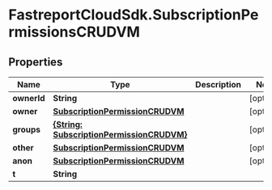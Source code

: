 # FastreportCloudSdk.SubscriptionPermissionsCRUDVM

## Properties

Name | Type | Description | Notes
------------ | ------------- | ------------- | -------------
**ownerId** | **String** |  | [optional] 
**owner** | [**SubscriptionPermissionCRUDVM**](SubscriptionPermissionCRUDVM.md) |  | [optional] 
**groups** | [**{String: SubscriptionPermissionCRUDVM}**](SubscriptionPermissionCRUDVM.md) |  | [optional] 
**other** | [**SubscriptionPermissionCRUDVM**](SubscriptionPermissionCRUDVM.md) |  | [optional] 
**anon** | [**SubscriptionPermissionCRUDVM**](SubscriptionPermissionCRUDVM.md) |  | [optional] 
**t** | **String** |  | 


